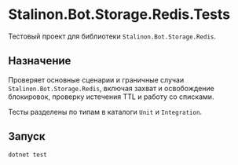 # Stalinon.Bot.Storage.Redis.Tests

Тестовый проект для библиотеки `Stalinon.Bot.Storage.Redis`.

## Назначение
Проверяет основные сценарии и граничные случаи `Stalinon.Bot.Storage.Redis`, включая захват и освобождение блокировок, проверку истечения TTL и работу со списками.

Тесты разделены по типам в каталоги `Unit` и `Integration`.

## Запуск
```bash
dotnet test
```
